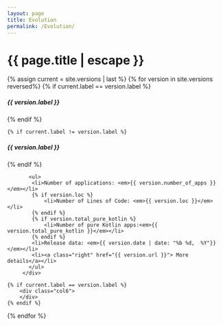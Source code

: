 ```yaml
---
layout: page
title: Evolution
permalink: /Evolution/
---
```


<h1 class="page-title">{{ page.title | escape }}</h1>

<div class="section">
</div>
<div class="divider"></div>

{% assign current =  site.versions | last %}
{% for version in site.versions reversed%}
    {% if current.label == version.label %}
<h5>{{ version.label }}<span class="new badge" data-badge-caption="Current Version"></span></h5>
<div class="row">
    {% endif %}

    {% if current.label != version.label %}
<h5>{{ version.label }}</h5>
<div class="row">   
        {% endif %}
    <div class="col12">

           <ul>
            <li>Number of applications: <em>{{ version.number_of_apps }}</em></li>
            {% if version.loc %}
                <li>Number of Lines of Code: <em>{{ version.loc }}</em></li>
            {% endif %}
            {% if version.total_pure_kotlin %}
                <li>Number of pure Kotlin apps:<em>{{ version.total_pure_kotlin }}</em></li>
            {% endif %}
            <li>Release data: <em>{{ version.date | date: "%b %d,  %Y"}}</em></li>
            <li><a class="right" href="{{ version.url }}"> More details</a></li>
           </ul>
         </div>

    {% if current.label == version.label %}
        <div class="col6">
        </div>
    {% endif %}

</div>

<div class="divider"></div>
{% endfor %}

